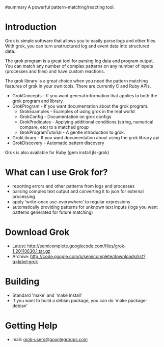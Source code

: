 ﻿#summary A powerful pattern-matching/reacting tool.

# Introduction #

Grok is simple software that allows you to easily parse logs and other files. With grok, you can turn unstructured log and event data into structured data.

The grok program is a great tool for parsing log data and program output. You can match any number of complex patterns on any number of inputs (processes and files) and have custom reactions.

The grok library is a great choice when you need the pattern matching features of grok in your own tools. There are currently C and Ruby APIs.

  * GrokConcepts -  If you want general information that applies to both the grok program and library.
  * GrokProgram - If you want documentation about the grok program.
    * GrokExamples - Examples of using grok in the real world
    * GrokConfig - Documentation on grok configs
    * GrokPredicates - Applying additional conditions (string, numerical compare, etc) to a matched group
    * GrokProgramTutorial - A gentle introduction to grok.
  * GrokLibrary - If you want documentation about using the grok library api
  * GrokDiscovery - Automatic pattern discovery

Grok is also available for Ruby (gem install jls-grok)

# What can I use Grok for? #

  * reporting errors and other patterns from logs and processes
  * parsing complex text output and converting it to json for external processing
  * apply 'write-once use-everywhere' to regular expressions
  * automatically providing patterns for unknown text inputs (logs you want patterns generated for future matching)

# Download Grok #

  * Latest: http://semicomplete.googlecode.com/files/grok-1.20110630.1.tar.gz
  * Archive: http://code.google.com/p/semicomplete/downloads/list?q=label:grok

# Building #

  * Standard 'make' and 'make install'
  * If you want to build a debian package, you can do 'make package-debian'

# Getting Help #
  * mail: grok-users@googlegroups.com